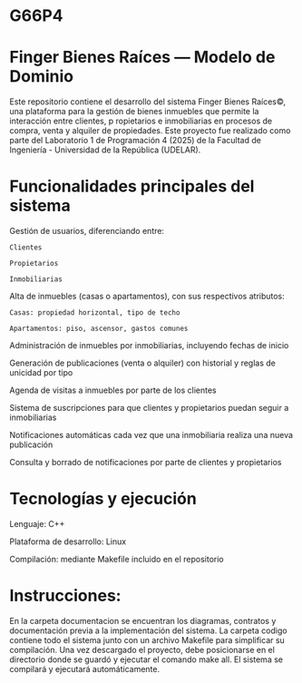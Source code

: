 # G66P4
Finger Bienes Raíces — Modelo de Dominio
=
Este repositorio contiene el desarrollo del sistema Finger Bienes Raíces©, una plataforma para la gestión de bienes inmuebles que permite la interacción entre clientes, p
ropietarios e inmobiliarias en procesos de compra, venta y alquiler de propiedades.
Este proyecto fue realizado como parte del Laboratorio 1 de Programación 4 (2025) de la Facultad de Ingeniería - Universidad de la República (UDELAR).

Funcionalidades principales del sistema
=
  Gestión de usuarios, diferenciando entre:

    Clientes

    Propietarios

    Inmobiliarias

  Alta de inmuebles (casas o apartamentos), con sus respectivos atributos:

    Casas: propiedad horizontal, tipo de techo

    Apartamentos: piso, ascensor, gastos comunes

  Administración de inmuebles por inmobiliarias, incluyendo fechas de inicio

  Generación de publicaciones (venta o alquiler) con historial y reglas de unicidad por tipo

  Agenda de visitas a inmuebles por parte de los clientes

  Sistema de suscripciones para que clientes y propietarios puedan seguir a inmobiliarias

  Notificaciones automáticas cada vez que una inmobiliaria realiza una nueva publicación

  Consulta y borrado de notificaciones por parte de clientes y propietarios

Tecnologías y ejecución
=

  Lenguaje: C++
  
  Plataforma de desarrollo: Linux
  
  Compilación: mediante Makefile incluido en el repositorio

Instrucciones:
=
En la carpeta documentacion se encuentran los diagramas, contratos y documentación previa a la implementación del sistema.
La carpeta codigo contiene todo el sistema junto con un archivo Makefile para simplificar su compilación.
Una vez descargado el proyecto, debe posicionarse en el directorio donde se guardó y ejecutar el comando make all. El sistema se compilará y ejecutará automáticamente.
